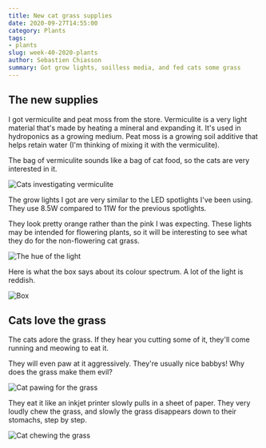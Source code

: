 ```yaml
---
title: New cat grass supplies
date: 2020-09-27T14:55:00
category: Plants
tags:
- plants
slug: week-40-2020-plants
author: Sebastien Chiasson
summary: Got grow lights, soilless media, and fed cats some grass
---
```


## The new supplies

I got vermiculite and peat moss from the store. Vermiculite is a very light material that's made by heating a mineral and expanding it. It's used in hydroponics as a growing medium. Peat moss is a growing soil additive that helps retain water (I'm thinking of mixing it with the vermiculite).

The bag of vermiculite sounds like a bag of cat food, so the cats are very interested in it.

![Cats investigating vermiculite](images/20200925_120907.jpg)

The grow lights I got are very similar to the LED spotlights I've been using. They use 8.5W compared to 11W for the previous spotlights.

They look pretty orange rather than the pink I was expecting. These lights may be intended for flowering plants, so it will be interesting to see what they do for the non-flowering cat grass.

![The hue of the light](images/20200926_144253.jpg)

Here is what the box says about its colour spectrum. A lot of the light is reddish.

![Box](images/20200927_143944.jpg)

## Cats love the grass

The cats adore the grass. If they hear you cutting some of it, they'll come running and meowing to eat it.

They will even paw at it aggressively. They're usually nice babbys! Why does the grass make them evil?

![Cat pawing for the grass](images/20200927_140936.jpg)

They eat it like an inkjet printer slowly pulls in a sheet of paper. They very loudly chew the grass, and slowly the grass disappears down to their stomachs, step by step.

![Cat chewing the grass](images/20200927_140949.jpg)
